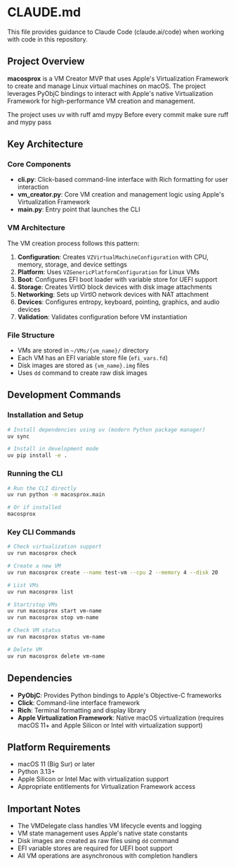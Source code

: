 # CLAUDE.md

This file provides guidance to Claude Code (claude.ai/code) when working with code in this repository.

## Project Overview

**macosprox** is a VM Creator MVP that uses Apple's Virtualization Framework to create and manage Linux virtual machines on macOS. The project leverages PyObjC bindings to interact with Apple's native Virtualization Framework for high-performance VM creation and management.

The project uses uv with ruff amd mypy
 Before every commit make sure ruff and mypy pass

## Key Architecture

### Core Components

- **cli.py**: Click-based command-line interface with Rich formatting for user interaction
- **vm_creator.py**: Core VM creation and management logic using Apple's Virtualization Framework
- **main.py**: Entry point that launches the CLI

### VM Architecture

The VM creation process follows this pattern:
1. **Configuration**: Creates `VZVirtualMachineConfiguration` with CPU, memory, storage, and device settings
2. **Platform**: Uses `VZGenericPlatformConfiguration` for Linux VMs
3. **Boot**: Configures EFI boot loader with variable store for UEFI support
4. **Storage**: Creates VirtIO block devices with disk image attachments
5. **Networking**: Sets up VirtIO network devices with NAT attachment
6. **Devices**: Configures entropy, keyboard, pointing, graphics, and audio devices
7. **Validation**: Validates configuration before VM instantiation

### File Structure

- VMs are stored in `~/VMs/{vm_name}/` directory
- Each VM has an EFI variable store file (`efi_vars.fd`)
- Disk images are stored as `{vm_name}.img` files
- Uses `dd` command to create raw disk images

## Development Commands

### Installation and Setup
```bash
# Install dependencies using uv (modern Python package manager)
uv sync

# Install in development mode
uv pip install -e .
```

### Running the CLI
```bash
# Run the CLI directly
uv run python -m macosprox.main

# Or if installed
macosprox
```

### Key CLI Commands
```bash
# Check virtualization support
uv run macosprox check

# Create a new VM
uv run macosprox create --name test-vm --cpu 2 --memory 4 --disk 20

# List VMs
uv run macosprox list

# Start/stop VMs
uv run macosprox start vm-name
uv run macosprox stop vm-name

# Check VM status
uv run macosprox status vm-name

# Delete VM
uv run macosprox delete vm-name
```

## Dependencies

- **PyObjC**: Provides Python bindings to Apple's Objective-C frameworks
- **Click**: Command-line interface framework
- **Rich**: Terminal formatting and display library
- **Apple Virtualization Framework**: Native macOS virtualization (requires macOS 11+ and Apple Silicon or Intel with virtualization support)

## Platform Requirements

- macOS 11 (Big Sur) or later
- Python 3.13+
- Apple Silicon or Intel Mac with virtualization support
- Appropriate entitlements for Virtualization Framework access

## Important Notes

- The VMDelegate class handles VM lifecycle events and logging
- VM state management uses Apple's native state constants
- Disk images are created as raw files using `dd` command
- EFI variable stores are required for UEFI boot support
- All VM operations are asynchronous with completion handlers